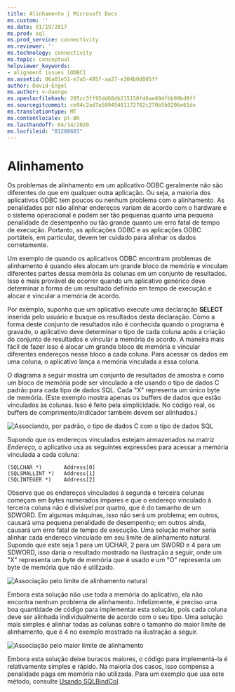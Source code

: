 ```yaml
---
title: Alinhamento | Microsoft Docs
ms.custom: ''
ms.date: 01/19/2017
ms.prod: sql
ms.prod_service: connectivity
ms.reviewer: ''
ms.technology: connectivity
ms.topic: conceptual
helpviewer_keywords:
- alignment issues [ODBC]
ms.assetid: 06a01e51-e7a5-495f-aa27-e304b0d005ff
author: David-Engel
ms.author: v-daenge
ms.openlocfilehash: 205cc3ff95dd60db215150f46ae894fbb99bd9ff
ms.sourcegitcommit: ce94c2ad7a50945481172782c270b5b0206e61de
ms.translationtype: MT
ms.contentlocale: pt-BR
ms.lasthandoff: 04/14/2020
ms.locfileid: "81288601"
---
```

# <a name="alignment"></a>Alinhamento
Os problemas de alinhamento em um aplicativo ODBC geralmente não são diferentes do que em qualquer outra aplicação. Ou seja, a maioria dos aplicativos ODBC tem poucos ou nenhum problema com o alinhamento. As penalidades por não alinhar endereços variam de acordo com o hardware e o sistema operacional e podem ser tão pequenas quanto uma pequena penalidade de desempenho ou tão grande quanto um erro fatal de tempo de execução. Portanto, as aplicações ODBC e as aplicações ODBC portáteis, em particular, devem ter cuidado para alinhar os dados corretamente.  
  
 Um exemplo de quando os aplicativos ODBC encontram problemas de alinhamento é quando eles alocam um grande bloco de memória e vinculam diferentes partes dessa memória às colunas em um conjunto de resultados. Isso é mais provável de ocorrer quando um aplicativo genérico deve determinar a forma de um resultado definido em tempo de execução e alocar e vincular a memória de acordo.  
  
 Por exemplo, suponha que um aplicativo execute uma declaração **SELECT** inserida pelo usuário e busque os resultados desta declaração. Como a forma deste conjunto de resultados não é conhecida quando o programa é gravado, o aplicativo deve determinar o tipo de cada coluna após a criação do conjunto de resultados e vincular a memória de acordo. A maneira mais fácil de fazer isso é alocar um grande bloco de memória e vincular diferentes endereços nesse bloco a cada coluna. Para acessar os dados em uma coluna, o aplicativo lança a memória vinculada a essa coluna.  
  
 O diagrama a seguir mostra um conjunto de resultados de amostra e como um bloco de memória pode ser vinculado a ele usando o tipo de dados C padrão para cada tipo de dados SQL. Cada "X" representa um único byte de memória. (Este exemplo mostra apenas os buffers de dados que estão vinculados às colunas. Isso é feito pela simplicidade. No código real, os buffers de comprimento/indicador também devem ser alinhados.)  
  
 ![Associando, por padrão, o tipo de dados C com o tipo de dados SQL](../../../odbc/reference/develop-app/media/pr24.gif "pr24")  
  
 Supondo que os endereços vinculados estejam armazenados na matriz *Endereço,* o aplicativo usa as seguintes expressões para acessar a memória vinculada a cada coluna:  
  
```  
(SQLCHAR *)       Address[0]  
(SQLSMALLINT *)   Address[1]  
(SQLINTEGER *)    Address[2]  
```  
  
 Observe que os endereços vinculados à segunda e terceira colunas começam em bytes numerados ímpares e que o endereço vinculado à terceira coluna não é divisível por quatro, que é do tamanho de um SDWORD. Em algumas máquinas, isso não será um problema; em outros, causará uma pequena penalidade de desempenho; em outros ainda, causará um erro fatal de tempo de execução. Uma solução melhor seria alinhar cada endereço vinculado em seu limite de alinhamento natural. Supondo que este seja 1 para um UCHAR, 2 para um SWORD e 4 para um SDWORD, isso daria o resultado mostrado na ilustração a seguir, onde um "X" representa um byte de memória que é usado e um "O" representa um byte de memória que não é utilizado.  
  
 ![Associação pelo limite de alinhamento natural](../../../odbc/reference/develop-app/media/pr25.gif "pr25")  
  
 Embora esta solução não use toda a memória do aplicativo, ela não encontra nenhum problema de alinhamento. Infelizmente, é preciso uma boa quantidade de código para implementar esta solução, pois cada coluna deve ser alinhada individualmente de acordo com o seu tipo. Uma solução mais simples é alinhar todas as colunas sobre o tamanho do maior limite de alinhamento, que é 4 no exemplo mostrado na ilustração a seguir.  
  
 ![Associação pelo maior limite de alinhamento](../../../odbc/reference/develop-app/media/pr26.gif "pr26")  
  
 Embora esta solução deixe buracos maiores, o código para implementá-la é relativamente simples e rápido. Na maioria dos casos, isso compensa a penalidade paga em memória não utilizada. Para um exemplo que usa este método, consulte [Usando SQLBindCol](../../../odbc/reference/develop-app/using-sqlbindcol.md).
